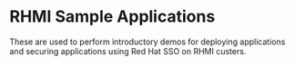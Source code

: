 # RHMI Sample Applications 

These are used to perform introductory demos for deploying applications and
securing applications using Red Hat SSO on RHMI custers.

